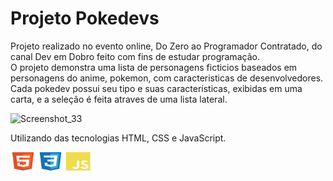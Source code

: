 <h1>Projeto Pokedevs</h1>
<p>Projeto realizado no evento online, Do Zero ao Programador Contratado, do canal Dev em Dobro feito com fins de estudar programação. <br>
O projeto demonstra uma lista de personagens ficticios baseados em personagens do anime, pokemon, com caracteristicas de desenvolvedores. <br>
Cada pokedev possui seu tipo e suas características, exibidas em uma carta, e a seleção é feita atraves de uma lista lateral.<br> </p>


![Screenshot_33](https://github.com/user-attachments/assets/abcb1c93-48da-4d7c-90ae-c9f4bd977465)

<p>Utilizando das tecnologias HTML, CSS e JavaScript.</p>
<div style="display: inline_block">
  
  <img align="center" alt="HTML" height="30" width="40" src="https://raw.githubusercontent.com/devicons/devicon/master/icons/html5/html5-original.svg">
  <img align="center" alt="CSS" height="30" width="40" src="https://raw.githubusercontent.com/devicons/devicon/master/icons/css3/css3-original.svg">
  <img align="center" alt="Js" height="30" width="40" src="https://raw.githubusercontent.com/devicons/devicon/master/icons/javascript/javascript-plain.svg">
  
</div>
